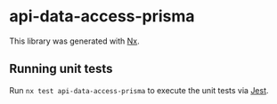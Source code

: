 # api-data-access-prisma

This library was generated with [Nx](https://nx.dev).

## Running unit tests

Run `nx test api-data-access-prisma` to execute the unit tests via [Jest](https://jestjs.io).
